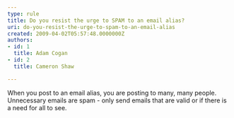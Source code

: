 ```yaml
---
type: rule
title: Do you resist the urge to SPAM to an email alias?
uri: do-you-resist-the-urge-to-spam-to-an-email-alias
created: 2009-04-02T05:57:48.0000000Z
authors:
- id: 1
  title: Adam Cogan
- id: 2
  title: Cameron Shaw

---
```




<span class='intro'> When you post to an email alias, you are posting to many, many people. Unnecessary emails are spam - only send emails that are valid or if there is a need for all to see.
 </span>




